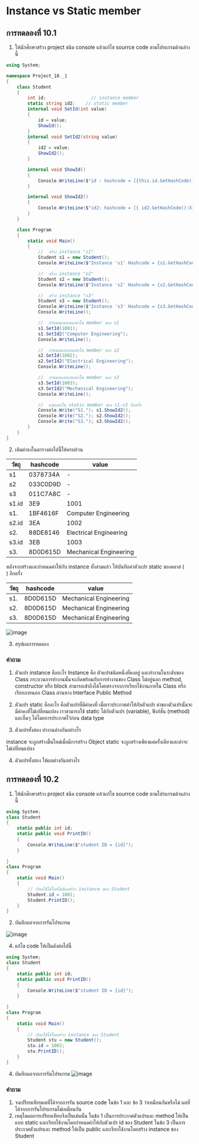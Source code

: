 # Instance vs Static member #

##  การทดลองที่ 10.1 ##

1. ให้นักศึกษาสร้าง project ชนิด console แล้วแก้ไข  sourrce code ตามโปรแกรมด้านล่างนี้


```cs
using System;

namespace Project_10._1
{
    class Student
    {
        int id;                 // instance member
        static string id2;    // static member
        internal void SetId(int value)
        {
            id = value;
            ShowId();
        }
        internal void SetId2(string value)
        {
            id2 = value;
            ShowId2();
        }

        internal void ShowId()
        {
            Console.WriteLine($"id : hashcode = [{this.id.GetHashCode():X}], value = {id}");
        }

        internal void ShowId2()
        {
            Console.WriteLine($"id2: hashcode = [{ id2.GetHashCode():X}], value = { id2   }");
        }
    }

    class Program
    {
        static void Main()
        {
            //  สร้าง instance "s1"
            Student s1 = new Student();
            Console.WriteLine($"Instance 's1' Hashcode = {s1.GetHashCode():X8}");

            //  สร้าง instance "s2"
            Student s2 = new Student();
            Console.WriteLine($"Instance 's2' Hashcode = {s2.GetHashCode():X8}");

            //  สร้าง instance "s3"
            Student s3 = new Student();
            Console.WriteLine($"Instance 's3' Hashcode = {s3.GetHashCode():X8}");
            Console.WriteLine();

            //  กำหนดและแสดงค่าใน member ของ s1
            s1.SetId(1001);
            s1.SetId2("Computer Engineering");
            Console.WriteLine();

            //  กำหนดและแสดงค่าใน member ของ s2
            s2.SetId(1002);
            s2.SetId2("Electrical Engineering");
            Console.WriteLine();

            //  กำหนดและแสดงค่าใน member ของ s3
            s3.SetId(1003);
            s3.SetId2("Mechanical Engineering");
            Console.WriteLine();

            //  แสดงค่าใน static member ของ s1-s3 อีกครั้ง
            Console.Write("S1."); s1.ShowId2();
            Console.Write("S2."); s2.ShowId2();
            Console.Write("S3."); s3.ShowId2();
        }
    }
}

```

2. เติมค่าลงในตารางต่อไปนี้ให้ครบถ้วน


|   วัตถุ    | hashcode| value|
|----------|---------|------|
| s1       |0378734A | -    |
| s2       |033C0D9D | -    |
| s3       |011C7A8C | -    |
| s1.id    |3E9      |1001  |
| s1.      |1BF4616F |Computer Engineering  |
| s2.id    |3EA      |1002  |
| s2.      |88DE8146 |Electrical Engineering  |
| s3.id    |3EB      |1003  |
| s3.      |8D0D615D  |Mechanical Engineering  |

หลังจากสร้างและกำหนดค่าให้กับ instance ทั้งสามแล้ว ให้บันทึกค่าตัวแปร static ของคลาส (`    `) อีกครั้ง

|   วัตถุ    | hashcode| value|
|----------|---------|------|
| s1.      |8D0D615D  |Mechanical Engineering      |
| s2.      |8D0D615D |Mechanical Engineering      |
| s3.      |8D0D615D  |Mechanical Engineering      |

![image](https://user-images.githubusercontent.com/92082350/168632343-303ce084-db24-48d6-b8ec-4d03f1ee2706.png)


3. สรุปผลการทดลอง

### คำถาม ###
1. ตัวแปร instance คืออะไร
  Instance คือ ตัวแปรชนิดหนึ่งที่คงอยู่ และทำงานในระดับของ Class กระบวนการทำงานนั้นจะเกิดพร้อมกับการทำงานของ Class ไม่อยู่นอก method, constructor 
  หรือ block สามารถเข้าถึงได้โดยตรงจากการเรียกใช้งานภายใน Class หรือเรียกภายนอก Class ผ่านทาง Interface Public Method

2. ตัวแปร static คืออะไร
  คือตัวแปรที่มีค่าคงที่ เมื่อเราประกาศค่าให้กับตัวแปร ค่าของตัวแปรนั้นจะมีค่าคงที่ไม่เปลี่ยนแปลง 
  เราสามารถใช้ static ได้กับตัวแปร (variable), ฟังก์ชั่น (method) และอื่นๆ ได้โดยการประกาศไว้ก่อน data type

3. ตัวแปรทั้งสอง ทำงานต่างกันอย่างไร

  instance จะถูกสร้างขึ้นใหม่เมื่อมีการสร้าง Object
  static จะถูกสร้างเพียงแค่ครั้งเดียวและค่าจะไม่เปลี่ยนแปลง
  
4. ตัวแปรทั้งสอง ให้ผลต่างกันอย่างไร


##  การทดลองที่ 10.2 ##

1. ให้นักศึกษาสร้าง project ชนิด console แล้วแก้ไข  sourrce code ตามโปรแกรมด้านล่างนี้

```cs
using System;
class Student
{
	static public int id;
	static public void PrintID()
	{
        Console.WriteLine($"student ID = {id}");
	}
	
}
class Program
{
	static void Main()
	{
		// เรียกใช้ได้โดยไม่ต้องสร้าง instance ของ Student
		Student.id = 1001;
		Student.PrintID();
	}
}
```

2. บันทึกผลจากการรันโปรแกรม

 ![image](https://user-images.githubusercontent.com/92082350/168635635-4f6ebbc2-a42e-45fb-86df-d4538931642c.png)

4. แก้ไข code ให้เป็นดังต่อไปนี้

```cs
using System;
class Student
{
	static public int id;
	static public void PrintID()
	{
        Console.WriteLine($"student ID = {id}");
	}
	
}
class Program
{
	static void Main()
	{
		// เรียกใช้ได้โดยสร้าง instance ของ Student
		Student stu = new Student();
		stu.id = 1002;
		stu.PrintID();
	}
}
```
4. บันทึกผลจากการรันโปรแกรม
![image](https://user-images.githubusercontent.com/92082350/168635907-86fb0626-7e34-4beb-900f-d33f28697c8d.png)

###  คำถาม ### 
1. จงเปรียบเทียบผลที่ได้จากการรัน source code ในข้อ 1 และ ข้อ 3 ว่าเหมือนกันหรือไม่
   ผลที่ได้จากการรันโปรแกรมไม่เหมือนกัน
3. เหตุใดผลการเปรียบเทียบจึงเป็นเช่นนั้น
      ในข้อ 1 เป็นการประกาศตัวแปรและ method ให้เป็นแบบ static และเรียกใช้งานโดยกำหนดค่าให้กับตัวแปร id ของ Student
   ในข้อ 3 เป็นการประกาศตัวแปรและ method ให้เป็น public และเรียกใช้งานโดยสร้าง instance ของ Student


